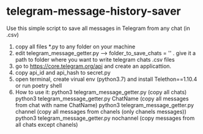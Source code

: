 # telegram-message-history-saver
Use this simple script to save all messages in Telegram from any chat (in .csv)

1. copy all files *.py to any folder on your machine
2. edit telegram_message_getter.py --> folder_to_save_chats = '' . give it a path to folder where you want to write telegram chats .csv files
3. go to https://core.telegram.org/api and create an applicattion.
4. copy api_id and api_hash to secret.py
5. open terminal, create virual env (python3.7) and install Telethon==1.10.4 or run poetry shell
6. How to use it:
   python3 telegram_message_getter.py (copy all chats)
   python3 telegram_message_getter.py ChatName (copy all messages from chat with name ChatName)
   python3 telegram_message_getter.py channel (copy all messages from chanels (only chanels messages))
   python3 telegram_message_getter.py nochannel (copy messages from all chats except chanels)


